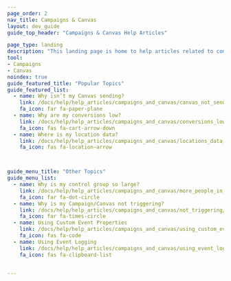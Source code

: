 ```yaml
---
page_order: 2
nav_title: Campaigns & Canvas
layout: dev_guide
guide_top_header: "Campaigns & Canvas Help Articles"

page_type: landing
description: "This landing page is home to help articles related to common issues with your campaigns or Canvases."
tool:
- Campaigns
- Canvas
noindex: true
guide_featured_title: "Popular Topics"
guide_featured_list:
  - name: Why isn’t my Canvas sending?
    link: /docs/help/help_articles/campaigns_and_canvas/canvas_not_sending/
    fa_icon: far fa-paper-plane
  - name: Why are my conversions low?
    link: /docs/help/help_articles/campaigns_and_canvas/conversions_low/
    fa_icon: fas fa-cart-arrow-down
  - name: Where is my location data?
    link: /docs/help/help_articles/campaigns_and_canvas/locations_data_in_campaigns/
    fa_icon: fas fa-location-arrow



guide_menu_title: "Other Topics"
guide_menu_list:
  - name: Why is my control group so large?
    link: /docs/help/help_articles/campaigns_and_canvas/more_people_in_control_group/
    fa_icon: far fa-dot-circle
  - name: Why is my Campaign/Canvas not triggering?
    link: /docs/help/help_articles/campaigns_and_canvas/not_triggering/
    fa_icon: far fa-times-circle
  - name: Using Custom Event Properties
    link: /docs/help/help_articles/campaigns_and_canvas/using_custom_event_properties/
    fa_icon: fas fa-code
  - name: Using Event Logging
    link: /docs/help/help_articles/campaigns_and_canvas/using_event_logging/
    fa_icon: fas fa-clipboard-list

    
---
```

